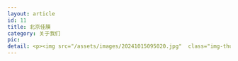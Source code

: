 ```yaml
---
layout: article
id: 11
title: 北京佳膜
category: 关于我们
pic: 
detail: <p><img src="/assets/images/20241015095020.jpg"  class="img-thumbnail"></p><p>北京佳膜环保科技有限公司成立于 2013 年 11 月 22 日，注册地为北京市朝阳区，是以研发、生产聚四氟乙烯（PTFE）微孔膜为核心产品的双高新（国家级高新、中关村高新）民营高科技企业，拥有完整知识产权的全段生产设备、工艺技术和流程。</p><div><img src="/assets/images/20241012210724.jpg"  class="img-thumbnail"></div><div><img src="/assets/images/20241015094956.jpg"  class="img-thumbnail col-md-6" style="padding-left:4px;padding-right:4px"><img src="/assets/images/20241015165335.jpg"  class="img-thumbnail col-md-6" style="padding-left:4px;padding-right:4px"></div><p>为了使聚四氟乙烯微孔膜项目产业化，公司在江西省上饶市万年县设立以纺织产品（特种复合面料、军警服装、户外用品、民用纺织纺织）及大环保产品（工业除尘和新风系统）为主的生产基地，2023年11月，公司在安徽省安庆市迎江区设立以质子交换膜基膜产品、生物医药产品、电子产品膜为主的生产基地。</p><p><img src="/assets/images/20241012210703.jpg"  class="img-thumbnail"></p><p>公司的核心技术产品是聚四氟乙烯微多孔膜（PTFE 膜）及覆膜产品，各项关键性能指标均达到国际先进水平，拥有多项专利技术，研发出五大板块多种应用产品，分别是用于氢能源质子交换膜领域、生物医药领域、电子膜应用领域、特种纺织领域（特种复合面料、军警服装、户外用品、民用纺织纺织）及大环保领域（工业除尘和新风过滤系统）。</p><p><img src="/assets/images/20241001215345.jpg"  class="img-thumbnail"/></p><p>已投产意大利定制覆膜设备2套；<br>已投产4条PTFE薄膜生产线；<br>员工人数100余人，<br>拥有20000平方米独立生产车间；<br>年产能4000万平米，<br>2020年销售额超过1亿元人民币，<br>是国内第一家也是目前唯一一家指标超过美国戈尔公司的国内膜材料公司。</p><p><img src="/assets/images/20241015095012.jpg"  class="img-thumbnail"/></p>
---
```


